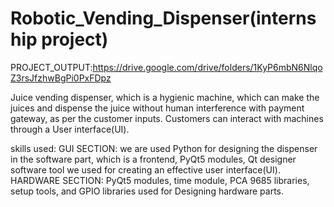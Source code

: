 # Robotic_Vending_Dispenser(internship project)
PROJECT_OUTPUT:https://drive.google.com/drive/folders/1KyP6mbN6NlqoZ3rsJfzhwBgPi0PxFDpz

Juice vending dispenser, which is a hygienic machine, which can make the juices and dispense the juice without human interference with payment gateway, as per the customer inputs. Customers can interact with machines through a User interface(UI).

skills used:
GUI SECTION: we are used Python for designing the dispenser in the software part, which is a frontend, PyQt5 modules, Qt designer software tool we used for creating an effective user interface(UI).
HARDWARE SECTION: PyQt5 modules, time module, PCA 9685 libraries, setup tools, and GPIO libraries used for Designing hardware parts.

